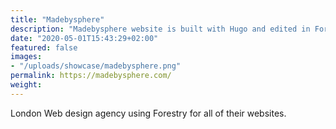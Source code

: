 ```yaml
---
title: "Madebysphere"
description: "Madebysphere website is built with Hugo and edited in Forestry"
date: "2020-05-01T15:43:29+02:00"
featured: false
images:
- "/uploads/showcase/madebysphere.png"
permalink: https://madebysphere.com/
weight:
---
```


London Web design agency using Forestry for all of their websites.
